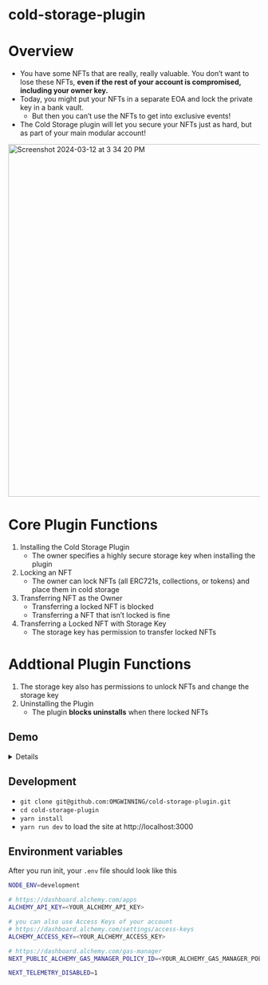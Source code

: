 # cold-storage-plugin

# Overview

- You have some NFTs that are really, really valuable. You don’t want to lose these NFTs, **even if the rest of your account is compromised, including your owner key.**
- Today, you might put your NFTs in a separate EOA and lock the private key in a bank vault.
  - But then you can’t use the NFTs to get into exclusive events!
- The Cold Storage plugin will let you secure your NFTs just as hard, but as part of your main modular account!

<img width="705" alt="Screenshot 2024-03-12 at 3 34 20 PM" src="https://github.com/OMGWINNING/cold-storage-plugin/assets/3278577/06249da0-9b5c-40b8-a9b2-a127f91966f8">

# Core Plugin Functions

1. Installing the Cold Storage Plugin
   - The owner specifies a highly secure storage key when installing the plugin
2. Locking an NFT
   - The owner can lock NFTs (all ERC721s, collections, or tokens) and place them in cold storage
3. Transferring NFT as the Owner
   - Transferring a locked NFT is blocked
   - Transferring a NFT that isn’t locked is fine
4. Transferring a Locked NFT with Storage Key
   - The storage key has permission to transfer locked NFTs

# Addtional Plugin Functions

1. The storage key also has permissions to unlock NFTs and change the storage key
2. Uninstalling the Plugin
   - The plugin **blocks uninstalls** when there locked NFTs

## Demo

<details>
  <img width="400" alt="Screenshot 2024-03-12 at 2 28 20 PM" src="https://github.com/OMGWINNING/cold-storage-plugin/assets/3278577/e6f090ce-0135-4531-a90f-0b792ebc56dc">
  <img width="400" alt="Screenshot 2024-03-12 at 2 28 43 PM" src="https://github.com/OMGWINNING/cold-storage-plugin/assets/3278577/8fd2e28c-fa3f-472b-ad4e-aa0dcc549420">
  <img width="400" alt="Screenshot 2024-03-12 at 2 28 58 PM" src="https://github.com/OMGWINNING/cold-storage-plugin/assets/3278577/b4cad54a-cb6a-4e30-aaee-070aaf189331">
  <img width="400" alt="Screenshot 2024-03-12 at 2 29 16 PM" src="https://github.com/OMGWINNING/cold-storage-plugin/assets/3278577/9749a4eb-2719-4436-8636-c752d648e638">
  <img width="400" alt="Screenshot 2024-03-12 at 2 29 55 PM" src="https://github.com/OMGWINNING/cold-storage-plugin/assets/3278577/e2f2db57-bf38-41c2-9ee7-eec4f15d1b75">
  <img width="400" alt="Screenshot 2024-03-12 at 2 30 13 PM" src="https://github.com/OMGWINNING/cold-storage-plugin/assets/3278577/9d737b42-6858-45f0-b3da-f8a1aaa002d5">
  <img width="400" alt="Screenshot 2024-03-12 at 2 30 42 PM" src="https://github.com/OMGWINNING/cold-storage-plugin/assets/3278577/3deab2ce-0884-45aa-b944-4a126b440eb3">
  <img width="400" alt="Screenshot 2024-03-12 at 2 30 58 PM" src="https://github.com/OMGWINNING/cold-storage-plugin/assets/3278577/75675010-cccc-46c5-b3ea-5863fe1e323b">
</details>

## Development

- `git clone git@github.com:OMGWINNING/cold-storage-plugin.git`
- `cd cold-storage-plugin`
- `yarn install`
- `yarn run dev` to load the site at http://localhost:3000

## Environment variables

After you run init, your `.env` file should look like this

```bash
NODE_ENV=development

# https://dashboard.alchemy.com/apps
ALCHEMY_API_KEY=<YOUR_ALCHEMY_API_KEY>

# you can also use Access Keys of your account
# https://dashboard.alchemy.com/settings/access-keys
ALCHEMY_ACCESS_KEY=<YOUR_ALCHEMY_ACCESS_KEY>

# https://dashboard.alchemy.com/gas-manager
NEXT_PUBLIC_ALCHEMY_GAS_MANAGER_POLICY_ID=<YOUR_ALCHEMY_GAS_MANAGER_POLICY_ID>

NEXT_TELEMETRY_DISABLED=1
```
